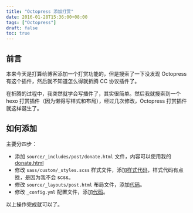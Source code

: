 ```yaml
---
title: "Octopress 添加打赏"
date: 2016-01-28T15:36:00+08:00
tags: ["Octopress"] 
draft: false
toc: true
---
```


## 前言

本来今天是打算给博客添加一个打赏功能的，但是搜索了一下没发现 Octopress 有这个插件，然后就不知道怎么得就折腾 CC 协议插件了。

在折腾的过程中，我突然就学会写插件了，其实很简单。然后我就搜索到一个 hexo 打赏插件（因为懒得写样式和布局），经过几次修改，Octopress 打赏插件就这样诞生了。

## 如何添加

<!--more-->

主要分四步：

- 添加 `source/_includes/post/donate.html` 文件，内容可以使用我的 [donate.html](https://github.com/forecho/blog/blob/master/source%2F_includes%2Fpost%2Fdonate.html)
- 修改 `sass/custom/_styles.scss` 样式文件，添加[样式代码](https://github.com/forecho/blog/blob/master/source%2F_includes%2Fpost%2Fdonate.html)，样式代码有点挫，是因为我不会 scss。
- 修改 `source/_layouts/post.html` 布局文件，添加[代码](https://github.com/forecho/blog/blob/master/source%2F_layouts%2Fpost.html#L9-L11)。
- 修改 `_config.yml` 配置文件，添加[代码](https://github.com/forecho/blog/blob/master/_config.yml#L138-L140)。

以上操作完成就可以了。

